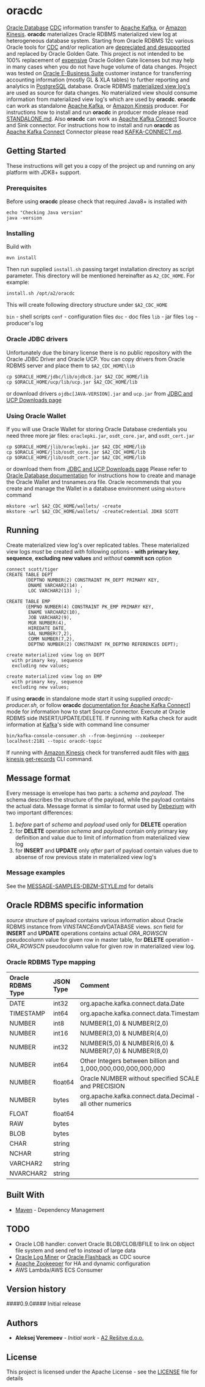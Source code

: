 # oracdc

[Oracle Database](https://www.oracle.com/database/index.html) [CDC](https://en.wikipedia.org/wiki/Change_data_capture) information transfer to [Apache Kafka](http://kafka.apache.org/), or [Amazon Kinesis](https://aws.amazon.com/kinesis/). **oracdc** materializes Oracle RDBMS materialized view log at heterogeneous database system.
Starting from Oracle RDBMS 12c various Oracle tools for [CDC](https://en.wikipedia.org/wiki/Change_data_capture) and/or replication are [depreciated and desupported](https://docs.oracle.com/database/121/UPGRD/deprecated.htm) and replaced by Oracle Golden Gate.
This project is not intended to be 100% replacement of [expensive](https://www.oracle.com/assets/technology-price-list-070617.pdf) Oracle Golden Gate licenses but may help in many cases when you do not have huge volume of data changes. Project was tested on [Oracle E-Business Suite](https://www.oracle.com/applications/ebusiness/) customer instance for transferring accounting information (mostly GL & XLA tables) to further reporting and analytics in [PostgreSQL](https://www.postgresql.org/) database.
Oracle RDBMS [materialized view log's](https://docs.oracle.com/en/database/oracle/oracle-database/12.2/sqlrf/CREATE-MATERIALIZED-VIEW-LOG.html) are used as source for data changes. No materialized view should consume information from materialized view log's which are used by **oracdc**.
**oracdc** can work as standalone [Apache Kafka](http://kafka.apache.org/), or [Amazon Kinesis](https://aws.amazon.com/kinesis/) producer. For instructions how to install and run **oracdc** in producer mode please read [STANDALONE.md](doc/STANDALONE.md). Also **oracdc** can work as [Apache Kafka Connect](https://kafka.apache.org/documentation/#connect) Source and Sink connector. For instructions how to install and run **oracdc** as [Apache Kafka Connect](https://kafka.apache.org/documentation/#connect) Connector please read [KAFKA-CONNECT.md](doc/KAFKA-CONNECT.md).

## Getting Started

These instructions will get you a copy of the project up and running on any platform with JDK8+ support.

### Prerequisites

Before using **oracdc** please check that required Java8+ is installed with

```
echo "Checking Java version"
java -version
```

### Installing

Build with

```
mvn install
```
Then run supplied `install.sh` passing target installation directory as script parameter. This directory will be mentioned hereinafter as `A2_CDC_HOME`.  For example:

```
install.sh /opt/a2/oracdc
```
This will create following directory structure under `$A2_CDC_HOME`

`bin` - shell scripts 
`conf` - configuration files
`doc` - doc files
`lib` - jar files
`log` - producer's log



### Oracle JDBC drivers
Unfortunately due the binary license there is no public repository with the Oracle JDBC Driver and Oracle UCP. You can copy drivers from Oracle RDBMS server and place them to `$A2_CDC_HOME\lib`

```
cp $ORACLE_HOME/jdbc/lib/ojdbc8.jar $A2_CDC_HOME/lib 
cp $ORACLE_HOME/ucp/lib/ucp.jar $A2_CDC_HOME/lib 
```
or download drivers `ojdbc[JAVA-VERSION].jar` and `ucp.jar` from [JDBC and UCP Downloads page](https://www.oracle.com/database/technologies/appdev/jdbc-downloads.html)

### Using Oracle Wallet
If you will use	Oracle Wallet for storing Oracle Database credentials you need three more jar files: `oraclepki.jar`, `osdt_core.jar`, and `osdt_cert.jar`

```
cp $ORACLE_HOME/jlib/oraclepki.jar $A2_CDC_HOME/lib
cp $ORACLE_HOME/jlib/osdt_core.jar $A2_CDC_HOME/lib
cp $ORACLE_HOME/jlib/osdt_cert.jar $A2_CDC_HOME/lib
```

or download them from [JDBC and UCP Downloads page](https://www.oracle.com/database/technologies/appdev/jdbc-downloads.html)
Please refer to [Oracle Database documentation](https://docs.oracle.com/en/database/) for instructions how to create and manage the Oracle Wallet and tnsnames.ora file. Oracle recommends that you create and manage the Wallet in a database environment using `mkstore` command

```
mkstore -wrl $A2_CDC_HOME/wallets/ -create
mkstore -wrl $A2_CDC_HOME/wallets/ -createCredential JDK8 SCOTT
```

## Running 

Create materialized view log's over replicated tables. These materialized view logs _must_ be created _with_ following options - **with primary key**, **sequence**, **excluding new values** and _without_ **commit scn** option

```
connect scott/tiger
CREATE TABLE DEPT
       (DEPTNO NUMBER(2) CONSTRAINT PK_DEPT PRIMARY KEY,
        DNAME VARCHAR2(14) ,
        LOC VARCHAR2(13) );

CREATE TABLE EMP
       (EMPNO NUMBER(4) CONSTRAINT PK_EMP PRIMARY KEY,
        ENAME VARCHAR2(10),
        JOB VARCHAR2(9),
        MGR NUMBER(4),
        HIREDATE DATE,
        SAL NUMBER(7,2),
        COMM NUMBER(7,2),
        DEPTNO NUMBER(2) CONSTRAINT FK_DEPTNO REFERENCES DEPT);

create materialized view log on DEPT
  with primary key, sequence
  excluding new values;

create materialized view log on EMP
  with primary key, sequence
  excluding new values;

```
If using **oracdc** in standalone mode start it using supplied *oracdc-producer.sh*, or follow **oracdc** [documentation for Apache Kafka Connect](doc/KAFKA-CONNECT.md)] mode for information how to start Source Connector. Execute at Oracle RDBMS side INSERT/UPDATE/DELETE.
If running with Kafka check for audit information at [Kafka](http://kafka.apache.org/)'s side with command line consumer

```
bin/kafka-console-consumer.sh --from-beginning --zookeeper localhost:2181 --topic oracdc-topic
```
If running with [Amazon Kinesis](https://aws.amazon.com/kinesis/) check for transferred audit files with [aws kinesis get-records](https://docs.aws.amazon.com/cli/latest/reference/kinesis/get-records.html) CLI command.

## Message format

Every message is envelope has two parts: a *schema* and *payload*. The schema describes the structure of the payload, while the payload contains the actual data. Message format is similar to format used by [Debezium](https://debezium.io/) with two important differences:
1) *before* part of *schema* and *payload* used only for **DELETE** operation
2) for **DELETE** operation *schema* and *payload* contain only primary key definition and value due to limit of information from materialized view log
3) for **INSERT** and **UPDATE** only *after* part of payload contain values due to absense of row previous state in materialized view log's

### Message examples
See the [MESSAGE-SAMPLES-DBZM-STYLE.md](doc/MESSAGE-SAMPLES-DBZM-STYLE.md) for details

## Oracle RDBMS specific information
*source* structure of payload contains various information about Oracle RDBMS instance from V$INSTANCE and V$DATABASE views.
*scn* field for **INSERT** and **UPDATE** operations contains actual *ORA_ROWSCN* pseudocolumn value for given row in master table, for **DELETE** operation -  *ORA_ROWSCN* pseudocolumn value for given row in materialized view log.

### Oracle RDBMS Type mapping

|Oracle RDBMS Type|JSON Type|Comment                                                       |
|:----------------|:--------|:-------------------------------------------------------------|
|DATE             |int32    |org.apache.kafka.connect.data.Date                            |
|TIMESTAMP        |int64    |org.apache.kafka.connect.data.Timestamp                       |
|NUMBER           |int8     |NUMBER(1,0) & NUMBER(2,0)                                     |
|NUMBER           |int16    |NUMBER(3,0) & NUMBER(4,0)                                     |
|NUMBER           |int32    |NUMBER(5,0) & NUMBER(6,0) & NUMBER(7,0) & NUMBER(8,0)         |
|NUMBER           |int64    |Other Integers between billion and 1,000,000,000,000,000,000  |
|NUMBER           |float64  |Oracle NUMBER without specified SCALE and PRECISION           |
|NUMBER           |bytes    |org.apache.kafka.connect.data.Decimal - all other numerics    |
|FLOAT            |float64  |                                                              |
|RAW              |bytes    |                                                              |
|BLOB             |bytes    |                                                              |
|CHAR             |string   |                                                              |
|NCHAR            |string   |                                                              |
|VARCHAR2         |string   |                                                              |
|NVARCHAR2        |string   |                                                              |

## Built With

* [Maven](https://maven.apache.org/) - Dependency Management

## TODO
* Oracle LOB handler: convert Oracle BLOB/CLOB/BFILE to link on object file system and send ref to instead of large data
* [Oracle Log Miner](https://docs.oracle.com/en/database/oracle/oracle-database/12.2/sutil/oracle-logminer-utility.html) or [Oracle Flashback](https://docs.oracle.com/en/database/oracle/oracle-database/12.2/adfns/flashback.html) as CDC source
* [Apache Zookeeper](http://zookeeper.apache.org/) for HA and dynamic configuration
* AWS Lambda/AWS ECS Consumer

## Version history
####0.9.0####
Initial release


## Authors

* **Aleksej Veremeev** - *Initial work* - [A2 Rešitve d.o.o.](http://a2-solutions.eu/)

## License

This project is licensed under the Apache License - see the [LICENSE](LICENSE) file for details

